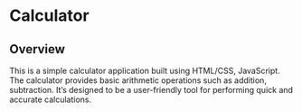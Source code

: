 # Calculator
## Overview
This is a simple calculator application built using HTML/CSS, JavaScript. The calculator provides basic arithmetic operations such as addition, subtraction. 
It’s designed to be a user-friendly tool for performing quick and accurate calculations.

